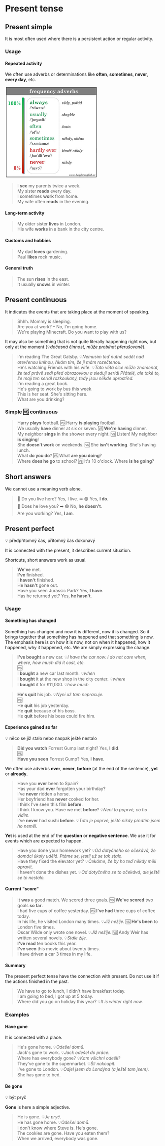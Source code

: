 # Present tense

## Present simple

It is most often used where there is a persistent action or regular activity.

### Usage

#### Repeated activity

We often use adverbs or determinations like **often**, **sometimes**, **never**, **every day**, etc.

![Frequency adverbs](images/frequency-adverbs.jpg)

> I **see** my parents twice a week. <br/>
> My sister **reads** every day. <br/>
> I sometimes **work** from home. <br/>
> My wife often **reads** in the evening. <br/>

#### Long-term activity

> My older sister **lives** in London. <br/>
> His wife **works** in a bank in the city centre. <br/>

#### Customs and hobbies

> My dad **loves** gardening. <br/>
> Paul **likes** rock music. <br/>

#### General truth

> The sun **rises** in the east. <br/>
> It usually **snows** in winter. <br/>

## Present continuous

It indicates the events that are taking place at the moment of speaking.

> Shhh. Mommy is sleeping. <br/>
> Are you at work? – No, I'm going home. <br/>
> We're playing Minecraft. Do you want to play with us? <br/>

It may also be something that is not quite literally happening right now, but only at the moment (💡*dočasná činnost,
může probíhat přerušovaně*).

> I'm reading The Great Gatsby. 💡*Nemusím teď nutně sedět nad otevřenou knihou, říkám tím, že ji mám rozečtenou.* <br/>
> He's watching Friends with his wife. 💡*Tato věta sice může znamenat, že teď právě sedí před obrazovkou a sledují
seriál Přátelé, ale také to, že mají ten seriál rozkoukaný, tedy jsou někde uprostřed.* <br/>
> I'm reading a great book. <br/>
> He's going to work by bus this week. <br/>
> This is her seat. She's sitting here. <br/>
> What are you drinking? <br/>

### Simple 🆚 continuous

> Harry **plays** football. 🆚 Harry **is playing** football. <br/>
> We usually **have** dinner at six or seven. 🆚 **We're having** dinner. <br/>
> My neighbor **sings** in the shower every night. 🆚 Listen! My neighbor **is singing**! <br/>
> She **doesn't work** on weekends. 🆚 She **isn't working**. She's having lunch. <br/>
> What **do you do**? 🆚 What **are you doing**? <br/>
> Where **does he go** to school? 🆚 It's 10 o'clock. Where **is he going**? <br/>

## Short answers

We cannot use a meaning verb alone.

> 🔴 Do you live here? Yes, I live. ➡ 🟢 Yes, **I do**. <br/>
> 🔴 Does he love you? ➡ 🟢 No, **he doesn't**. <br/>
> Are you working? Yes, **I am**. <br/>

## Present perfect

💡 předpřítomný čas, přítomný čas dokonavý

It is connected with the present, it describes current situation.

Shortcuts, short answers work as usual.

> **We've** met. <br/>
> **I've** finished. <br/>
> I **haven't** finished. <br/>
> He **hasn't** gone out. <br/>
> Have you seen Jurassic Park? Yes, **I have**. <br/>
> Has he returned yet? Yes, **he hasn't**. <br/>

### Usage

#### Something has changed

Something has changed and now it is different, now it is changed. So it brings together that something has happened and
that something is now. The emphasis here is on how it is now, not on when it happened, how it happened, why it happened,
etc. We are simply expressing the change.

> **I've bought** a new car. 💡*I have the car now. I do not care when, where, how much did it cost, etc.* <br/>
> 🆚 <br/>
> I **bought** a new car last month. 💡*when* <br/>
> I **bought** it at the new shop in the city center. 💡*where* <br/>
> I **bought** it for £11,000. 💡*how much* <br/>

> **He's quit** his job. 💡*Nyní už tam nepracuje.* <br/>
> 🆚 <br/>
> He **quit** his job yesterday. <br/>
> He **quit** because of his boss. <br/>
> He **quit** before his boss could fire him. <br/>

#### Experience gained so far

💡 něco se již stalo nebo naopak ještě nestalo

> **Did you watch** Forrest Gump last night? Yes, I **did**. <br/>
> 🆚 <br/>
> **Have you seen** Forrest Gump? Yes, I **have**. <br/>

We often use adverbs **ever**, **never**, **before** (at the end of the sentence), **yet** or **already**.

> Have you **ever** been to Spain? <br/>
> Has your dad **ever** forgotten your birthday? <br/>
> I've **never** ridden a horse. <br/>
> Her boyfriend has **never** cooked for her. <br/>
> I think I've seen this film **before**. <br/>
> I think I know you. Have we met **before**? 💡*Není to poprvé, co ho vidím.* <br/>
> I've **never** had sushi **before**. 💡*Toto je poprvé, ještě nikdy předtím jsem ho neměl.* <br/>

**Yet** is used at the end of the **question** or **negative sentence**. We use it for events which are expected to
happen.

> Have you done your homework yet? 💡*Od dotyčného se očekává, že domácí úkoly udělá. Ptáme se, jestli už se tak
stalo.* <br/>
> Have they fixed the elevator yet? 💡*Čekáme, že by ho teď někdy měli opravit.* <br/>
> I haven't done the dishes yet. 💡*Od dotyčného se to očekává, ale ještě se to nestalo.* <br/>

#### Current "score"

> It **was** a good match. We scored three goals. 🆚 **We've scored** two goals **so far**. <br/>
> I had five cups of coffee yesterday. 🆚 **I've had** three cups of coffee today. <br/>
> In his life, he visited London many times. 💡*Již nežije.* 🆚 **He's been** to London five times. <br/>
> Oscar Wilde only wrote one novel. 💡*Již nežije.* 🆚 Andy Weir has written several novels. 💡*Stále žije.* <br/>
> **I've read** ten books this year. <br/>
> **I've seen** this movie about twenty times. <br/>
> I have driven a car 3 times in my life. <br/>

#### Summary

The present perfect tense have the connection with present. Do not use it if the actions finished in the past.

> We have to go to lunch, I didn't have breakfast today. <br/>
> I am going to bed, I got up at 5 today. <br/>
> Where did you go on holiday this year? 💡*It is winter right now.*<br/>

### Examples

#### Have gone

It is connected with a place.

> He's gone home. 💡*Odešel domů.* <br/>
> Jack's gone to work. 💡*Jack odešel do práce.* <br/>
> Where has everybody gone? 💡*Kam všichni odešli?* <br/>
> They've gone to the supermarket. 💡*Šli nakoupit.* <br/>
> I've gone to London. 💡*Odjel jsem do Londýna (a ještě tam jsem).* <br/>
> She has gone to bed. <br/>

#### Be gone

💡 být pryč

**Gone** is here a simple adjective.

> He is gone. 💡*Je pryč.* <br/>
> He has gone home. 💡*Odešel domů.* <br/>
> I don't know where Steve is. He's gone. <br/>
> The cookies are gone. Have you eaten them? <br/>
> When we arrived, everybody was gone. <br/>
